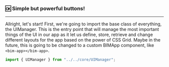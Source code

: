 ### 🆗 Simple but powerful buttons!
---
Allright, let's start! First, we're going to import the base class of everything, the UIManager. This is the entry point that will manage the most important things of the UI in our app as it let us define, store, retrieve and change different layouts for the app based on the power of CSS Grid. Maybe in the future, this is going to be changed to a custom BIMApp component, like `<bim-app></bim-app>`.

```ts
import { UIManager } from "../../core/UIManager";
```

